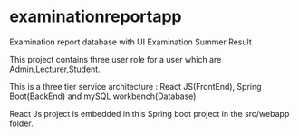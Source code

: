 # examinationreportapp
Examination report database with UI
Examination Summer Result

This project contains three user role for a user which are Admin,Lecturer,Student.

This is a three tier service architecture : React JS(FrontEnd), Spring Boot(BackEnd) and mySQL workbench(Database)

React Js project is embedded in this Spring boot project in the src/webapp folder.
